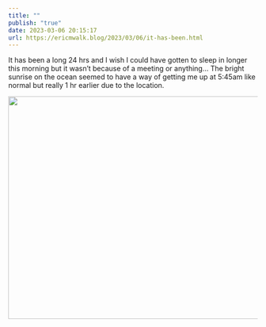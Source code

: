 ```yaml
---
title: ""
publish: "true"
date: 2023-03-06 20:15:17
url: https://ericmwalk.blog/2023/03/06/it-has-been.html
---
```

It has been a long 24 hrs and I wish I could have gotten to sleep in longer this morning but it wasn’t because of a meeting or anything… The bright sunrise on the ocean seemed to have a way of getting me up at 5:45am like normal but really 1 hr earlier due to the location.


<img src="uploads/2023/09adaf7edb.jpg" width="600" height="450" alt="">